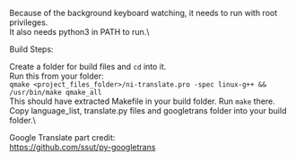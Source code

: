 Because of the background keyboard watching, it needs to run with root privileges.\
It also needs python3 in PATH to run.\

Build Steps:

Create a folder for build files and `cd` into it.\
Run this from your folder:\
`qmake <project_files_folder>/ni-translate.pro -spec linux-g++ && /usr/bin/make qmake_all`\
This should have extracted Makefile in your build folder. Run `make` there.\
Copy language_list, translate.py files and googletrans folder into your build folder.\

Google Translate part credit:\
https://github.com/ssut/py-googletrans

